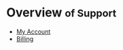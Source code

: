 # Overview <small> of Support</small>

* [My Account](account/index.md)
* [Billing](billing/index.md)
